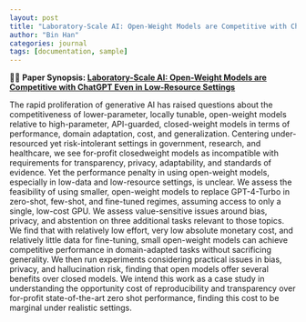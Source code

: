 ```yaml
---
layout: post
title: "Laboratory-Scale AI: Open-Weight Models are Competitive with ChatGPT Even in Low-Resource Settings"
author: "Bin Han"
categories: journal
tags: [documentation, sample]
---
```


📖📖 **Paper Synopsis: [Laboratory-Scale AI: Open-Weight Models are Competitive with ChatGPT Even in Low-Resource Settings](https://dl.acm.org/doi/pdf/10.1145/3630106.3658966)**

The rapid proliferation of generative AI has raised questions about the competitiveness of lower-parameter, locally tunable, open-weight models relative to high-parameter, API-guarded, closed-weight models in terms of performance, domain adaptation, cost, and generalization. Centering under-resourced yet risk-intolerant settings in government, research, and healthcare, we see for-profit closedweight models as incompatible with requirements for transparency, privacy, adaptability, and standards of evidence. Yet the performance penalty in using open-weight models, especially in low-data and low-resource settings, is unclear. We assess the feasibility of using smaller, open-weight models to replace GPT-4-Turbo in zero-shot, few-shot, and fine-tuned regimes, assuming access to only a single, low-cost GPU. We assess value-sensitive issues around bias, privacy, and abstention on three additional tasks relevant to those topics. We find that with relatively low effort, very low absolute monetary cost, and relatively little data for fine-tuning, small open-weight models can achieve competitive performance in domain-adapted tasks without sacrificing generality. We then run experiments considering practical issues in bias, privacy, and hallucination risk, finding that open models offer several benefits over closed models. We intend this work as a case study in understanding the opportunity cost of reproducibility and transparency over for-profit state-of-the-art zero shot performance, finding this cost to be marginal under realistic settings.
